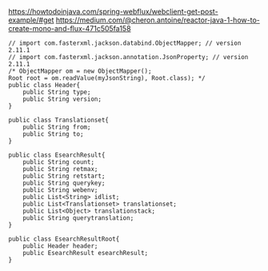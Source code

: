 https://howtodoinjava.com/spring-webflux/webclient-get-post-example/#get
https://medium.com/@cheron.antoine/reactor-java-1-how-to-create-mono-and-flux-471c505fa158
```
// import com.fasterxml.jackson.databind.ObjectMapper; // version 2.11.1
// import com.fasterxml.jackson.annotation.JsonProperty; // version 2.11.1
/* ObjectMapper om = new ObjectMapper();
Root root = om.readValue(myJsonString), Root.class); */
public class Header{
    public String type;
    public String version;
}

public class Translationset{
    public String from;
    public String to;
}

public class EsearchResult{
    public String count;
    public String retmax;
    public String retstart;
    public String querykey;
    public String webenv;
    public List<String> idlist;
    public List<Translationset> translationset;
    public List<Object> translationstack;
    public String querytranslation;
}

public class EsearchResultRoot{
    public Header header;
    public EsearchResult esearchResult;
}

```